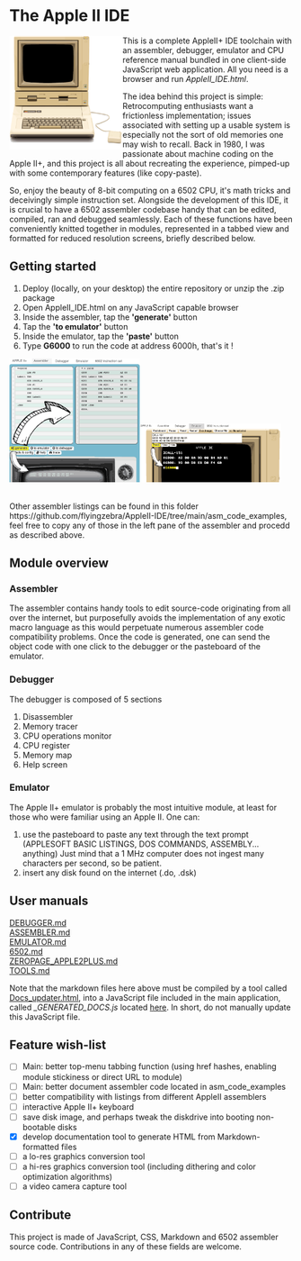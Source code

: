 # The Apple II IDE

<img src="/res/appleIIplus_bck_650.png?raw=true" width=40% align="left" />

This is a complete AppleII+ IDE toolchain with an assembler, debugger, emulator and CPU reference manual bundled in one client-side JavaScript web application.  All you need is a browser and run _AppleII_IDE.html_.

The idea behind this project is simple: Retrocomputing enthusiasts want a frictionless implementation; issues associated with setting up a usable system is especially not the sort of old memories one may wish to recall.  Back in 1980, I was passionate about machine coding on the Apple II+, and this project is all about recreating the experience, pimped-up with some contemporary features (like copy-paste).

So, enjoy the beauty of 8-bit computing on a 6502 CPU, it's math tricks and deceivingly simple instruction set.  Alongside the development of this IDE, it is crucial to have a 6502 assembler codebase handy that can be edited, compiled, ran and debugged seamlessly.  Each of these functions have been conveniently knitted together in modules, represented in a tabbed view and formatted for reduced resolution screens, briefly described below.

## Getting started

1) Deploy (locally, on your desktop) the entire repository or unzip the .zip package
2) Open AppleII_IDE.html on any JavaScript capable browser
3) Inside the assembler, tap the **'generate'** button
4) Tap the **'to emulator'** button
5) Inside the emulator, tap the **'paste'** button
6) Type **G6000** to run the code at address 6000h, that's it !

<img src="/res/Start_Step1.png?raw=true" width=46% /><img src="/res/Start_Step2.png?raw=true" width=50% />

<br>
Other assembler listings can be found in this folder https://github.com/flyingzebra/AppleII-IDE/tree/main/asm_code_examples, feel free to copy any of those in the left pane of the assembler and procedd as described above.

## Module overview

### Assembler

The assembler contains handy tools to edit source-code originating from all over the internet, but purposefully avoids the implementation of any exotic macro language as this would perpetuate numerous assembler code compatibility problems.  Once the code is generated, one can send the object code with one click to the debugger or the pasteboard of the emulator.

### Debugger

The debugger is composed of 5 sections
1) Disassembler
2) Memory tracer
3) CPU operations monitor
4) CPU register
5) Memory map
6) Help screen

### Emulator

The Apple II+ emulator is probably the most intuitive module, at least for those who were familiar using an Apple II.
One can:
1) use the pasteboard to paste any text through the text prompt (APPLESOFT BASIC LISTINGS, DOS COMMANDS, ASSEMBLY... anything)   Just mind that a 1 MHz computer does not ingest many characters per second, so be patient.
2) insert any disk found on the internet (.do, .dsk)

## User manuals

[DEBUGGER.md](https://github.com/RetroAppleJS/AppleII-IDE/blob/main/docs/DEBUGGER.md)  
[ASSEMBLER.md](https://github.com/RetroAppleJS/AppleII-IDE/blob/main/docs/ASSEMBLER.md)  
[EMULATOR.md](https://github.com/RetroAppleJS/AppleII-IDE/blob/main/docs/EMULATOR.md)  
[6502.md](https://github.com/RetroAppleJS/AppleII-IDE/blob/main/docs/6502.md)  
[ZEROPAGE_APPLE2PLUS.md](https://github.com/RetroAppleJS/AppleII-IDE/blob/main/docs/ZEROPAGE_APPLE2PLUS.md)  
[TOOLS.md](https://github.com/RetroAppleJS/AppleII-IDE/blob/main/docs/TOOLS.md)  

Note that the markdown files here above must be compiled by a tool called [Docs_updater.html](https://github.com/RetroAppleJS/AppleII-IDE/blob/main/tools/Docs_updater.html), into a JavaScript file included in the main application, called _\_GENERATED_DOCS.js_ located [here](https://github.com/flyingzebra/AppleII-IDE/tree/main/docs). In short, do not manually update this JavaScript file.

## Feature wish-list

- [ ] Main: better top-menu tabbing function (using href hashes, enabling module stickiness or direct URL to module)
- [ ] Main: better document assembler code located in asm_code_examples
- [ ] better compatibility with listings from different AppleII assemblers
- [ ] interactive Apple II+ keyboard
- [ ] save disk image, and perhaps tweak the diskdrive into booting non-bootable disks
- [x] develop documentation tool to generate HTML from Markdown-formatted files
- [ ] a lo-res graphics conversion tool
- [ ] a hi-res graphics conversion tool (including dithering and color optimization algorithms)
- [ ] a video camera capture tool

## Contribute

This project is made of JavaScript, CSS, Markdown and 6502 assembler source code.  Contributions in any of these fields are welcome.
